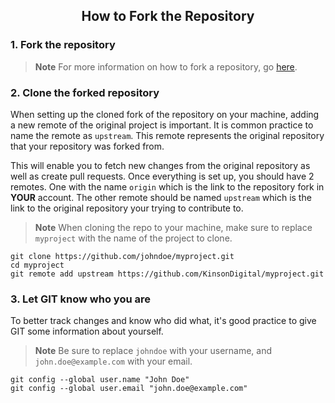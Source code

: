 <h2 style="border:0;font-weight:bold" align="center">How to Fork the Repository</h2>

### **1. Fork the repository**

> **Note**
> For more information on how to fork a repository, go [here](https://docs.github.com/en/get-started/quickstart/fork-a-repo?platform=windows&tool=cli).

### **2. Clone the forked repository**

When setting up the cloned fork of the repository on your machine, adding a new remote of the original project is important.  It is common practice to name the remote as `upstream`.  This remote represents the original repository that your repository was forked from.

This will enable you to fetch new changes from the original repository as well as create pull requests.  Once everything is set up, you should have 2 remotes.  One with the name `origin` which is the link to the repository fork in **YOUR** account.  The other remote should be named `upstream` which is the link to the original repository your trying to contribute to.

> **Note** When cloning the repo to your machine, make sure to replace `myproject` with the name of the project to clone.

```cli
git clone https://github.com/johndoe/myproject.git
cd myproject
git remote add upstream https://github.com/KinsonDigital/myproject.git
```

### **3. Let GIT know who you are**
To better track changes and know who did what, it's good practice to give GIT some information about yourself.

> **Note** Be sure to replace `johndoe` with your username, and `john.doe@example.com` with your email.

```cli
git config --global user.name "John Doe"
git config --global user.email "john.doe@example.com"
```
